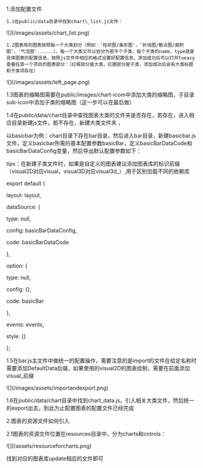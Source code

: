 1.添加配置文件

    1.1在public/data目录中找到chart\_list.js文件：



!\[\]\(/images/assets/chart\_list.png\)



    1.2图表库的图表按照每一个大类划分（例如：'柱状图/条形图'，'折线图/散点图/面积图'，'气泡图'......），每一个大类又可以划分为若干个子类，每个子类的name、type就是具体图表的配置信息，按照js文件中相应的格式设置好配置信息，添加成功后可以打开tueasy查看任意一个项目的图表部分：（红框部分是大类，红圈部分是子类，添加成功后会有大类标题和子类项存在）



!\[\]\(/images/assets/left\_page.png\)





1.3图表的缩略图需要在public/images/chart-icom中添加大类的缩略图，子目录sub-icon中添加子类的缩略图（这一步可以在最后做）



1.4在public/data/chart目录中查找图表大类的文件夹是否存在，若存在，进入相应目录新建js文件，若不存在，新建大类文件夹 ，



以basicbar为例：chart目录下存在bar目录，然后进入bar目录，新建basicbar.js文件，定义basicbar所需的基本配置参数basicBar，定义basicBarDataCode和basicBarDataConfig变量，然后导出默认配置参数如下：



tips：在新建子类文件时，如果是自定义的图表建议添加图表库的标识前缀（visual2D对应visual，visual3D对应visual3d\_）,用于区别加载不同的依赖库



export default {



layout: layout,



dataSource: {



type: null,



config: basicBarDataConfig,



code: basicBarDataCode



},



option: {



type: null,



config: {},



code: basicBar



},



events: events,



style: {}



};



1.5在bar.js主文件中做统一的配置操作，需要注意的是import的文件在给定名称时需要添加DefaultData后缀，如果使用的visual2D的图表绘制，需要在前面添加visual\_前缀



!\[\]\(/images/assets/importandexport.png\)





1.6在public/data/chart目录中找到chart\_data.js，引入相关大类文件，然后统一的export出去，到此为止配置图表的配置文件已经完成



2.图表的资源文件如何引入



2.1图表的资源文件位置在resources目录中，分为charts和cntrols：

!\[\]\(/assets/resourceforcharts.png\)





找到对应的图表库update相应的文件即可

